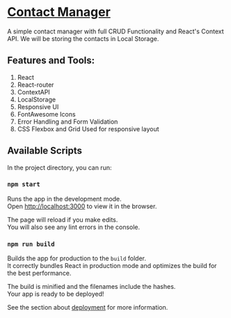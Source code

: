 # [Contact Manager](https://contact-manager101.netlify.com/)

A simple contact manager with full CRUD Functionality and React's Context API. We will be storing the contacts in Local Storage.

## Features and Tools:
1. React 
2. React-router
3. ContextAPI
4. LocalStorage
5. Responsive UI
6. FontAwesome Icons
7. Error Handling and Form Validation
8. CSS Flexbox and Grid Used for responsive layout

## Available Scripts

In the project directory, you can run:

### `npm start`

Runs the app in the development mode.<br>
Open [http://localhost:3000](http://localhost:3000) to view it in the browser.

The page will reload if you make edits.<br>
You will also see any lint errors in the console.

### `npm run build`

Builds the app for production to the `build` folder.<br>
It correctly bundles React in production mode and optimizes the build for the best performance.

The build is minified and the filenames include the hashes.<br>
Your app is ready to be deployed!

See the section about [deployment](https://facebook.github.io/create-react-app/docs/deployment) for more information.